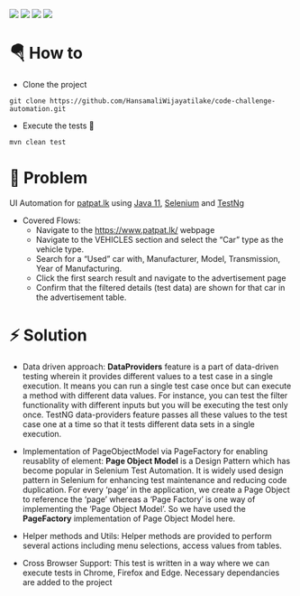 ![](https://img.shields.io/github/languages/top/hansamaliWijayatilake/code-challenge-automation) ![](https://badgen.net/github/status/micromatch/micromatch) ![](https://img.shields.io/hackage-deps/v/selenium?style=plastic) ![](https://img.shields.io/cirrus/github/flutter/cocoon?style=plastic) 

# :parachute: How to
* Clone the project
```git
git clone https://github.com/HansamaliWijayatilake/code-challenge-automation.git
```
* Execute the tests :raised_hands: 
```maven
mvn clean test
```

# :tada: Problem
UI Automation for [patpat.lk](https://www.patpat.lk/) using [Java 11](https://www.oracle.com/java/technologies/javase-jdk11-downloads.html), [Selenium](https://mvnrepository.com/artifact/org.seleniumhq.selenium/selenium-java) and [TestNg](https://mvnrepository.com/artifact/org.testng/testng)
* Covered Flows:
  * Navigate to the https://www.patpat.lk/ webpage 
  * Navigate to the VEHICLES section and select the “Car” type as the vehicle type.
  * Search for a “Used” car with, Manufacturer, Model, Transmission, Year of Manufacturing.
  * Click the first search result and navigate to the advertisement page
  * Confirm that the filtered details (test data) are shown for that car in the advertisement table.

# :zap: Solution
* Data driven approach: **DataProviders** feature is a part of data-driven testing wherein it provides different values to a test case in a single execution. 
It means you can run a single test case once but can execute a method with different data values. 
For instance, you can test the filter functionality with different inputs but you will be executing the test only once. 
TestNG data-providers feature passes all these values to the test case one at a time so that it tests different data sets in a single execution.

* Implementation of PageObjectModel via PageFactory for enabling reusablity of element: **Page Object Model** is a Design Pattern which has become popular in 
Selenium Test Automation. It is widely used design pattern in Selenium for enhancing test maintenance and reducing code duplication.
For every ‘page’ in the application, we create a Page Object to reference the ‘page’ whereas a ‘Page Factory’ is one way of implementing the ‘Page Object Model’. 
So we have used the **PageFactory** implementation of Page Object Model here.

* Helper methods and Utils: Helper methods are provided to perform several actions including menu selections, access values from tables. 

* Cross Browser Support: This test is written in a way where we can execute tests in Chrome, Firefox and Edge. Necessary dependancies are added to the project
